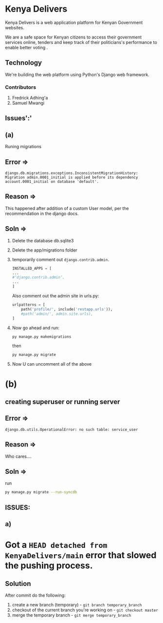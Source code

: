 # Kenya Delivers

Kenya Delivers is a web application platform for Kenyan Government websites.

We are a safe space for Kenyan citizens to access their government services online, tenders and keep track of their politicians's performance to
enable better voting .

## Technology

We're building the web platform using Python's Django web framework.

### Contributors

1. Fredrick Adhing'a
2. Samuel Mwangi

## Issues':'

## (a)

 Runing migrations

## Error =>

 `django.db.migrations.exceptions.InconsistentMigrationHistory: Migration admin.0001_initial is applied before its dependency account.0001_initial on database 'default'.`

## Reason =>

 This happened after addition of a custom User model, per the recommendation in the django docs.

## Soln =>

  1. Delete the database db.sqlite3
  2. Delete the app/migrations folder
  3. temporarily comment out `django.contrib.admin.`

        ```py
        INSTALLED_APPS = [
        ...
        #‘django.contrib.admin’,
        ...
        ]
        ```

     Also comment out the admin site in urls.py:

        ```py
        urlpatterns = [
            path('profile/', include('restapp.urls')),
            #path('admin/', admin.site.urls),
        ]

        ```

  4. Now go ahead and run:

     ```bash
     py manage.py makemigrations 
     ```

     then

     ```bash
     py manage.py migrate
     ```

  5. Now U can uncomment all of the above  

# (b)

## creating superuser or running server

## Error =>

 `django.db.utils.OperationalError: no such table: service_user`

## Reason =>

   Who cares....

## Soln =>

   run

   ```bash
   py manage.py migrate --run-syncdb
   ```

## ISSUES:

## a)

# Got a `HEAD detached from KenyaDelivers/main` error that slowed the pushing process.

## Solution

After commit do the following:

1. create a new branch (temporary) - `git branch temporary_branch`
2. checkout of the current branch you're working on - `git checkout master `
3.  merge the temporary branch - `git merge temporary_branch`

